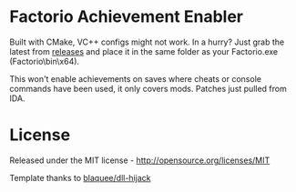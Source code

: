 # Factorio Achievement Enabler

Built with CMake, VC++ configs might not work. In a hurry? Just grab the latest from [releases](/../../releases) and place it in the same folder as your Factorio.exe (Factorio\bin\x64).

This won't enable achievements on saves where cheats or console commands have been used, it only covers mods. Patches just pulled from IDA.


# License

Released under the MIT license - http://opensource.org/licenses/MIT

Template thanks to [blaquee/dll-hijack](/../../../../../blaquee/dll-hijack)
